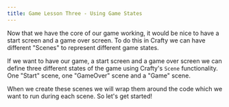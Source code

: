 ```yaml
---
title: Game Lesson Three - Using Game States
---
```


Now that we have the core of our game working, it would be nice to have a start screen and a game over screen. To do this in Crafty we can have different "Scenes" to represent different game states.

If we want to have our game, a start screen and a game over screen we can define three different states of the game using Crafty's `Scene` functionality. One "Start" scene, one "GameOver" scene and a "Game" scene.

When we create these scenes we will wrap them around the code which we want to run during each scene. So let's get started!
